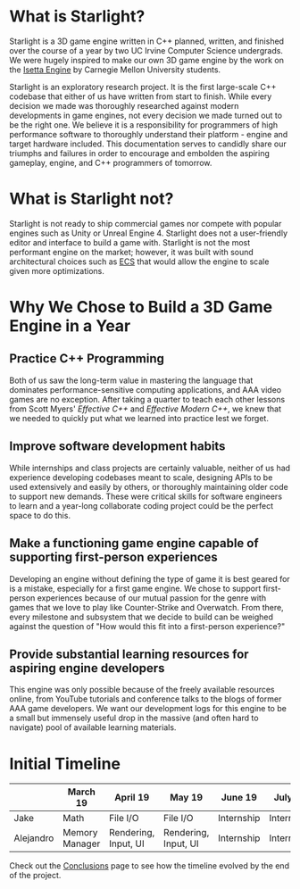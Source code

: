 # What is Starlight?

Starlight is a 3D game engine written in C++ planned, written, and finished over the course of a year by two UC Irvine Computer Science undergrads. We were hugely inspired to make our own 3D game engine by the work on the [Isetta Engine](https://isetta.io/) by Carnegie Mellon University students.

Starlight is an exploratory research project. It is the first large-scale C++ codebase that either of us have written from start to finish. While every decision we made was thoroughly researched against modern developments in game engines, not every decision we made turned out to be the right one. We believe it is a responsibility for programmers of high performance software to thoroughly understand their platform -  engine and target hardware included. This documentation serves to candidly share our triumphs and failures in order to encourage and embolden the aspiring gameplay, engine, and C++ programmers of tomorrow. 

# What is Starlight not?

Starlight is not ready to ship commercial games nor compete with popular engines such as Unity or Unreal Engine 4. Starlight does not a user-friendly editor and interface to build a game with.  Starlight is not the most performant engine on the market; however, it was built with sound architectural choices such as [ECS](ecs.md) that would allow the engine to scale given more optimizations. 

# Why We Chose to Build a 3D Game Engine in a Year

## Practice C++ Programming

Both of us saw the long-term value in mastering the language that dominates performance-sensitive computing applications, and AAA video games are no exception. After taking a quarter to teach each other lessons from Scott Myers' _Effective C++_ and _Effective Modern C++_, we knew that we needed to quickly put what we learned into practice lest we forget.

## Improve software development habits

While internships and class projects are certainly valuable, neither of us had experience developing codebases meant to scale, designing APIs to be used extensively and easily by others, or thoroughly maintaining older code to support new demands. These were critical skills for software engineers to learn and a year-long collaborate coding project could be the perfect space to do this.

## Make a functioning game engine capable of supporting first-person experiences

Developing an engine without defining the type of game it is best geared for is a mistake, especially for a first game engine. We chose to support first-person experiences because of our mutual passion for the genre with games that we love to play like Counter-Strike and Overwatch. From there, every milestone and subsystem that we decide to build can be weighed against the question of "How would this fit into a first-person experience?"

## Provide substantial learning resources for aspiring engine developers

This engine was only possible because of the freely available resources online, from YouTube tutorials and conference talks to the blogs of former AAA game developers. We want our development logs for this engine to be a small but immensely useful drop in the massive (and often hard to navigate) pool of available learning materials. 

# Initial Timeline
|           | March 19 | April 19 | May 19 | June 19 | July 19 | Aug 19 | Sept 19 | Oct 19 | Nov 19 | Dec 19 | Jan 20 | Feb 20 | March 20 |
|-----------|----------|----------|--------|---------|---------|--------|---------|--------|--------|--------|--------|--------|----------|
| Jake      | Math     |  File I/O|File I/O|Internship|Internship|Internship|ECS  |ECS     |ECS     |ECS     | Audio  |Audio   |Polish    |
| Alejandro | Memory Manager | Rendering, Input, UI |Rendering, Input, UI | Internship | Internship | Internship | Rendering, Networking| Rendering, Networking | Networking| Collision Detection |Collision Detection| Animation |Polish|

Check out the [Conclusions](conclusions.md) page to see how the timeline evolved by the end of the project.